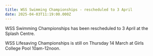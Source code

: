 ```yaml
---
title: WSS Swimming Championships - rescheduled to 3 April
date: 2025-04-03T11:19:00.000Z
---
```

WSS Swimming Championships has been rescheduled to 3 April at the Splash Centre. 

WSS Lifesaving Championships is still on Thursday 14 March at Girls College Pool 10am-12noon.
